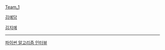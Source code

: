 [Team_1](https://github.com/Yedam101/Mulcam-Study/blob/master/Team_1.md)

[김예담](https://github.com/Yedam101/Mulcam-Study/blob/master/Yedam.md)

[김지예](https://github.com/Yedam101/Mulcam-Study/blob/master/zzeeye/zzeeye.md)









-----------------------------
[파이썬 알고리즘 인터뷰]()
